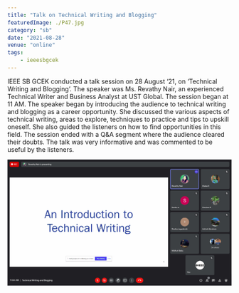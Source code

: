 ```yaml
---
title: "Talk on Technical Writing and Blogging"
featuredImage: ./P47.jpg
category: "sb"
date: "2021-08-28"
venue: "online"
tags:
    - ieeesbgcek
---
```

IEEE SB GCEK conducted a talk session on 28 August ‘21, on ‘Technical Writing and Blogging’. The speaker was Ms. Revathy Nair, an experienced Technical Writer and Business Analyst at UST Global.
The session began at 11 AM. The speaker began by introducing the audience to technical writing and blogging as a career opportunity. She discussed the various aspects of technical writing, areas to explore, techniques to practice and tips to upskill oneself. She also guided the listeners on how to find opportunities in this field.
The session ended with a Q&A segment where the audience cleared their doubts. The talk was very informative and was commented to be useful by the listeners.


![Talk on Technical Writing and Blogging](./P48.jpg)

        